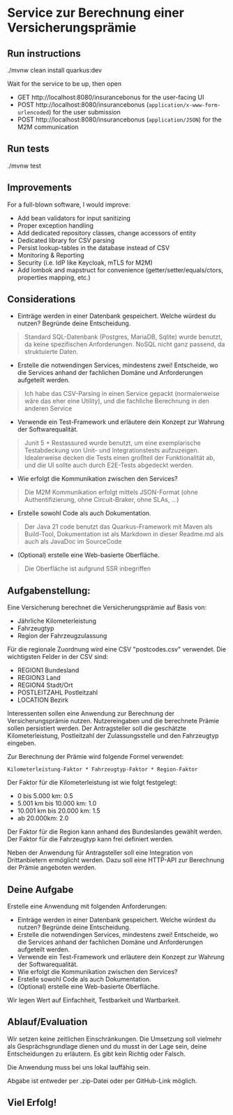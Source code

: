 # Service zur Berechnung einer Versicherungsprämie

## Run instructions

./mvnw clean install quarkus:dev

Wait for the service to be up, then open 

* GET http://localhost:8080/insurancebonus for the user-facing UI
* POST http://localhost:8080/insurancebonus (`application/x-www-form-urlencoded`) for the user submission
* POST http://localhost:8080/insurancebonus (`application/JSON`) for the M2M communication

## Run tests

./mvnw test


## Improvements

For a full-blown software, I would improve:

* Add bean validators for input sanitizing
* Proper exception handling
* Add dedicated repository classes, change accessors of entity
* Dedicated library for CSV parsing
* Persist lookup-tables in the database instead of CSV
* Monitoring & Reporting
* Security (i.e. IdP like Keycloak, mTLS for M2M)
* Add lombok and mapstruct for convenience (getter/setter/equals/ctors, properties mapping, etc.)


## Considerations

- Einträge werden in einer Datenbank gespeichert. Welche würdest du nutzen? Begründe deine Entscheidung.
> Standard SQL-Datenbank (Postgres, MariaDB, Sqlite) wurde benutzt, da keine spezifischen Anforderungen. NoSQL nicht ganz passend, da struktuierte Daten.
- Erstelle die notwendingen Services, mindestens zwei! Entscheide, wo die Services anhand der fachlichen Domäne und Anforderungen aufgeteilt werden.
> Ich habe das CSV-Parsing in einen Service gepackt (normalerweise wäre das eher eine Utility), und die fachliche Berechnung in den anderen Service
- Verwende ein Test-Framework und erläutere dein Konzept zur Wahrung der Softwarequalität.
> Junit 5 + Restassured wurde benutzt, um eine exemplarische Testabdeckung von Unit- und Integrationstests aufzuzeigen. Idealerweise decken die Tests einen großteil der Funktionalität ab, und die UI sollte auch durch E2E-Tests abgedeckt werden.
- Wie erfolgt die Kommunikation zwischen den Services?
> Die M2M Kommunikation erfolgt mittels JSON-Format (ohne Authentifizierung, ohne Circuit-Braker, ohne SLAs, ...)
- Erstelle sowohl Code als auch Dokumentation.
> Der Java 21 code benutzt das Quarkus-Framework mit Maven als Build-Tool, Dokumentation ist als Markdown in dieser Readme.md als auch als JavaDoc im SourceCode
- (Optional) erstelle eine Web-basierte Oberfläche.
> Die Oberfläche ist aufgrund SSR inbegriffen

## Aufgabenstellung:

Eine Versicherung berechnet die Versicherungsprämie auf Basis von:

- Jährliche Kilometerleistung
- Fahrzeugtyp
- Region der Fahrzeugzulassung

Für die regionale Zuordnung wird eine CSV "postcodes.csv" verwendet. Die wichtigsten Felder in der CSV sind:

- REGION1 Bundesland
- REGION3 Land
- REGION4 Stadt/Ort
- POSTLEITZAHL Postleitzahl
- LOCATION Bezirk

Interessenten sollen eine Anwendung zur Berechnung der Versicherungsprämie nutzen. Nutzereingaben und die berechnete Prämie sollen persistiert werden.
Der Antragsteller soll die geschätzte Kilometerleistung, Postleitzahl der Zulassungsstelle und den Fahrzeugtyp eingeben.

Zur Berechnung der Prämie wird folgende Formel verwendet:

    Kilometerleistung-Faktor * Fahrzeugtyp-Faktor * Region-Faktor

Der Faktor für die Kilometerleistung ist wie folgt festgelegt:

- 0 bis 5.000 km: 0.5
- 5.001 km bis 10.000 km: 1.0
- 10.001 km bis 20.000 km: 1.5
- ab 20.000km: 2.0

Der Faktor für die Region kann anhand des Bundeslandes gewählt werden. Der Faktor für die Fahrzeugtyp kann frei definiert werden.

Neben der Anwendung für Antragsteller soll eine Integration von Drittanbietern ermöglicht werden.
Dazu soll eine HTTP-API zur Berechnung der Prämie angeboten werden.

## Deine Aufgabe

Erstelle eine Anwendung mit folgenden Anforderungen:

- Einträge werden in einer Datenbank gespeichert. Welche würdest du nutzen? Begründe deine Entscheidung.
- Erstelle die notwendingen Services, mindestens zwei! Entscheide, wo die Services anhand der fachlichen Domäne und Anforderungen aufgeteilt werden.
- Verwende ein Test-Framework und erläutere dein Konzept zur Wahrung der Softwarequalität.
- Wie erfolgt die Kommunikation zwischen den Services?
- Erstelle sowohl Code als auch Dokumentation.
- (Optional) erstelle eine Web-basierte Oberfläche.

Wir legen Wert auf Einfachheit, Testbarkeit und Wartbarkeit.

## Ablauf/Evaluation

Wir setzen keine zeitlichen Einschränkungen. Die Umsetzung soll vielmehr als Gesprächsgrundlage dienen und du musst in der Lage sein, deine Entscheidungen zu erläutern.
Es gibt kein Richtig oder Falsch.

Die Anwendung muss bei uns lokal lauffähig sein.

Abgabe ist entweder per .zip-Datei oder per GitHub-Link möglich.

## Viel Erfolg!
